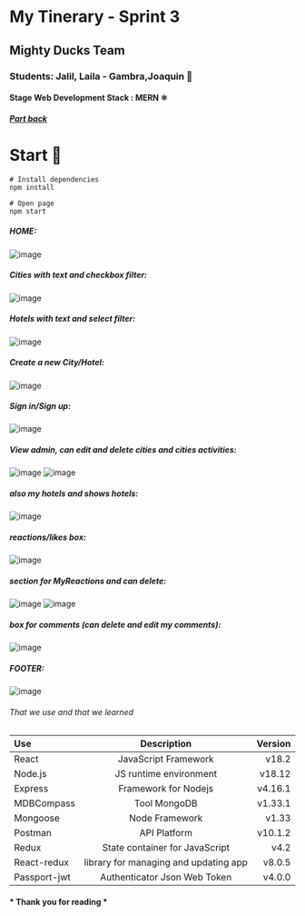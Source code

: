 # My Tinerary - Sprint 3
## Mighty Ducks Team 
### Students: Jalil, Laila - Gambra,Joaquin 🦾
#### Stage Web Development Stack : **MERN** ⚛
##### [*Part back*](https://github.com/joacogambra/back-mightyducks)
# Start 🚀
```
# Install dependencies
npm install

# Open page
npm start
```
##### HOME: 
![image](https://user-images.githubusercontent.com/114600775/203625739-e55cf37d-a978-4075-927c-7e03db183bd2.png)
##### Cities with text and checkbox filter:
![image](https://user-images.githubusercontent.com/114600775/203625798-a80767d1-503a-44cb-95c4-1535fd70646d.png)
##### Hotels with text and select filter:
![image](https://user-images.githubusercontent.com/114600775/203625949-d8924a41-7905-42db-bdb4-9be8ab67ad91.png)
##### Create a new City/Hotel:
![image](https://user-images.githubusercontent.com/114600775/203626078-47d73671-a058-4238-96d4-fc60173ea4fa.png)
##### Sign in/Sign up:
![image](https://user-images.githubusercontent.com/114600775/203626240-967390eb-02b1-47d5-8643-146326073b78.png)
##### View admin, can edit and delete cities and cities activities:
![image](https://user-images.githubusercontent.com/114600775/203626414-e890dc59-be3d-4e15-80e4-bab1e1a2a5fb.png)
![image](https://user-images.githubusercontent.com/114600775/203626740-383ff837-3436-4004-8db4-5ac0132705f5.png)
##### also my hotels and shows hotels:
![image](https://user-images.githubusercontent.com/114600775/203626587-8f75b75d-0e12-4bcd-b8e2-04052fa9d2a6.png)
##### reactions/likes box:
![image](https://user-images.githubusercontent.com/114600775/206923493-ee929517-f31e-48cf-9ba1-7e72c7cd9c08.png)
##### section for MyReactions and can delete:
![image](https://user-images.githubusercontent.com/114600775/206923525-7f54519a-159e-40e2-ad3e-32142283071f.png)
![image](https://user-images.githubusercontent.com/114600775/206923526-2e02dbde-5bc3-4309-84e3-d080511f8e29.png)
##### box for comments (can delete and edit my comments):
![image](https://user-images.githubusercontent.com/114600775/206923537-a2492fd5-c445-4c5f-802c-1ee4c5118deb.png)
##### FOOTER:
![image](https://user-images.githubusercontent.com/114600775/203625874-153f4c82-ce42-4f57-9989-0e8de5b3eaaa.png)

###### That we use and that we learned
| Use | Description          | Version |
| :---     |    :----:            |    ---: |
| React    | JavaScript Framework | v18.2   |
| Node.js  | JS runtime environment | v18.12   |
| Express  | Framework for Nodejs | v4.16.1 |
| MDBCompass  | Tool MongoDB      | v1.33.1   |
| Mongoose  | Node Framework      | v1.33   |
| Postman  | API Platform      | v10.1.2  |
| Redux  | State container for JavaScript  | v4.2  |
| React-redux  | library for managing and updating app | v8.0.5  |
| Passport-jwt  | Authenticator Json Web Token | v4.0.0 |

#### * Thank you for reading *


